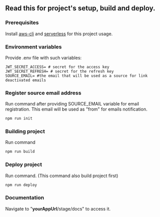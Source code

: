 ## Read this for project's setup, build and deploy.

### Prerequisites

Install [aws-cli](https://docs.aws.amazon.com/cli/latest/userguide/getting-started-install.html#getting-started-install-instructions) and [serverless](https://www.serverless.com/framework/docs/getting-started) for this project usage.

### Environment variables

Provide .env file with such variables:
```dotenv
JWT_SECRET_ACCESS= # secret for the access key
JWT_SECRET_REFRESH= # secret for the refresh key
SOURCE_EMAIL= #the email that will be used as a source for link deactivated emails  
```

### Register source email address

Run command after providing SOURCE_EMAIL variable for email registration.
This email will be used as "from" for emails notification.

```bash
npm run init
```

### Building project

Run command
```bash
npm run build
```

### Deploy project

Run command. (This command also build project first)
```bash
npm run deploy
```

### Documentation 

Navigate to "**yourAppUrl**/stage/docs" to access it.
